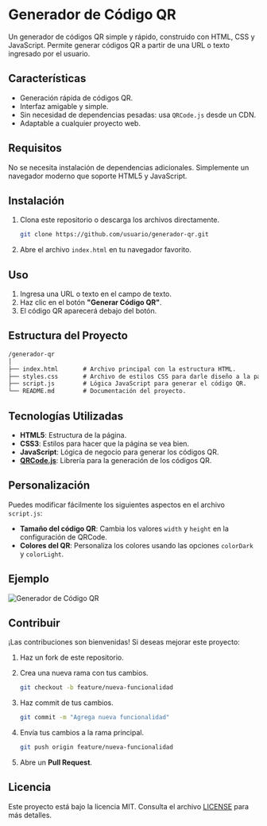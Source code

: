 # Generador de Código QR

Un generador de códigos QR simple y rápido, construido con HTML, CSS y JavaScript. Permite generar códigos QR a partir de una URL o texto ingresado por el usuario.

## Características

- Generación rápida de códigos QR.
- Interfaz amigable y simple.
- Sin necesidad de dependencias pesadas: usa `QRCode.js` desde un CDN.
- Adaptable a cualquier proyecto web.

## Requisitos

No se necesita instalación de dependencias adicionales. Simplemente un navegador moderno que soporte HTML5 y JavaScript.

## Instalación

1. Clona este repositorio o descarga los archivos directamente.

   ```bash
   git clone https://github.com/usuario/generador-qr.git
   ```

2. Abre el archivo `index.html` en tu navegador favorito.

## Uso

1. Ingresa una URL o texto en el campo de texto.
2. Haz clic en el botón **"Generar Código QR"**.
3. El código QR aparecerá debajo del botón.

## Estructura del Proyecto

```txt
/generador-qr
│
├── index.html       # Archivo principal con la estructura HTML.
├── styles.css       # Archivo de estilos CSS para darle diseño a la página.
├── script.js        # Lógica JavaScript para generar el código QR.
└── README.md        # Documentación del proyecto.
```

## Tecnologías Utilizadas

- **HTML5**: Estructura de la página.
- **CSS3**: Estilos para hacer que la página se vea bien.
- **JavaScript**: Lógica de negocio para generar los códigos QR.
- **[QRCode.js](https://davidshimjs.github.io/qrcodejs/)**: Librería para la generación de los códigos QR.

## Personalización

Puedes modificar fácilmente los siguientes aspectos en el archivo `script.js`:
- **Tamaño del código QR**: Cambia los valores `width` y `height` en la configuración de QRCode.
- **Colores del QR**: Personaliza los colores usando las opciones `colorDark` y `colorLight`.

## Ejemplo

![Generador de Código QR](https://user-images.githubusercontent.com/example/generador-qr.png)

## Contribuir

¡Las contribuciones son bienvenidas! Si deseas mejorar este proyecto:

1. Haz un fork de este repositorio.
2. Crea una nueva rama con tus cambios.

   ```bash
   git checkout -b feature/nueva-funcionalidad
   ```

3. Haz commit de tus cambios.

   ```bash
   git commit -m "Agrega nueva funcionalidad"
   ```

4. Envía tus cambios a la rama principal.

   ```bash
   git push origin feature/nueva-funcionalidad
   ```

5. Abre un **Pull Request**.

## Licencia

Este proyecto está bajo la licencia MIT. Consulta el archivo [LICENSE](LICENSE) para más detalles.
